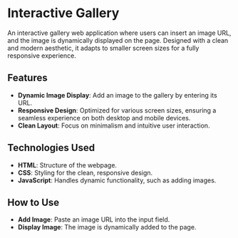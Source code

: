 # Interactive Gallery

An interactive gallery web application where users can insert an image URL, and the image is dynamically displayed on the page. Designed with a clean and modern aesthetic, it adapts to smaller screen sizes for a fully responsive experience.

## Features

- **Dynamic Image Display**: Add an image to the gallery by entering its URL.
- **Responsive Design**: Optimized for various screen sizes, ensuring a seamless experience on both desktop and mobile devices.
- **Clean Layout**: Focus on minimalism and intuitive user interaction.

## Technologies Used

- **HTML**: Structure of the webpage.
- **CSS**: Styling for the clean, responsive design.
- **JavaScript**: Handles dynamic functionality, such as adding images.

## How to Use

- **Add Image**: Paste an image URL into the input field.
- **Display Image**: The image is dynamically added to the page.
